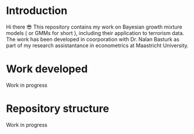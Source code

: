 # Introduction
Hi there :sunglasses: This repository contains my work on Bayesian growth mixture models ( or GMMs for short ), including their application to terrorism data. The work has been developed in coorporation with Dr. Nalan Basturk as part of my research assistantance in econometrics at Maastricht University.

# Work developed
Work in progress

# Repository structure
Work in progress


